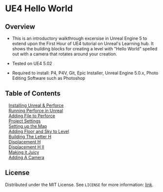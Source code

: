 # UE4 Hello World

<!-- OVERVIEW -->
## Overview
* This is an introductory walkthrough excersise in Unreal Engine 5 to extend upon the First Hour of UE4 tutorial on Unreal's Learning hub.  It shows the building blocks for creating a level with "Hello World" spelled out with a camera that rotates around your creation. 

* Tested on UE4 5.02
* Required to install: P4, P4V, Git, Epic Installer, Unreal Engine 5.0.x, Photo Editing Software such as Photoshop

<!-- TOC -->
## Table of Contents
<kbd></kbd> &nbsp;&nbsp; [Installing Unreal & Perforce](installing/README.md#user-content-installing-unreal--perforce) <br>
<kbd></kbd> &nbsp;&nbsp; [Running Perforce in Unreal](running-p4/README.md#user-content-running-perforce-in-unreal)<br>
<kbd></kbd> &nbsp;&nbsp; [Adding File to Perforce](adding-p4/README.md#user-content-adding-file-to-perforce)<br>
<kbd></kbd> &nbsp;&nbsp; [Project Settings](project-settings/README.md#user-content-project-settings)<br>
<kbd></kbd> &nbsp;&nbsp; [Setting up the Map](setting-map/README.md#user-content-setting-up-the-map)<br>
<kbd></kbd> &nbsp;&nbsp; [Adding Floor and Sky to Level](floor-level/README.md#user-content-adding-floor-and-sky-to-level)<br>
<kbd></kbd> &nbsp;&nbsp; [Building The Letter H](building-h/README.md#user-content-building-the-letter-h)<br>
<kbd></kbd> &nbsp;&nbsp; [Displacement H](displacement-h/README.md#user-content-displacment-h)<br>
<kbd></kbd> &nbsp;&nbsp; [Displacement H II](displacement-ii/README.md#diplacement-h-ii)<br>
<kbd></kbd> &nbsp;&nbsp; [Making it Juicy](juice/README.md#user-content-making-it-juicy)<br>
<kbd></kbd> &nbsp;&nbsp; [Adding A Camera](remove-player/README.md#user-content-adding-a-camera)<br>

<!-- LICENSE -->
## License

Distributed under the MIT License. See `LICENSE` for more information: [link](LICENSE).
